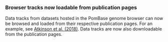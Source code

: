 ### Browser tracks now loadable from publication pages
<!-- pombase_flags: frontpage -->
<!-- newsfeed_thumbnail: new_tracks.png -->

Data tracks from datasets hosted in the PomBase genome browser can now be browsed and loaded from their respective publication pages. For an example, see [Atkinson et al. (2018)](https://www.pombase.org/reference/PMID:29914874). Data tracks are now also downloadable from the publication pages.
